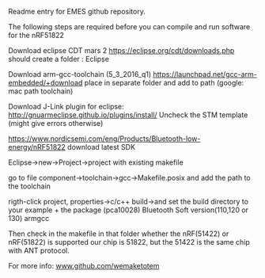 Readme entry for EMES github repository.

The following steps are required before you can compile and run software for the nRF51822

Download eclipse CDT mars 2
https://eclipse.org/cdt/downloads.php
should create a folder : Eclipse

Download arm-gcc-toolchain (5_3_2016_q1)
https://launchpad.net/gcc-arm-embedded/+download
place in separate folder and add to path (google: mac path toolchain)

Download J-Link plugin for eclipse:
http://gnuarmeclipse.github.io/plugins/install/
Uncheck the STM template (might give errors otherwise)

https://www.nordicsemi.com/eng/Products/Bluetooth-low-energy/nRF51822
download latest SDK

Eclipse->new->Project->project with existing makefile

go to file component->toolchain->gcc->Makefile.posix and add the path to the toolchain

rigth-click project, properties->c/c++ build->and set the build directory to your example +
the package (pca10028)
Bluetooth Soft version(110,120 or 130)
armgcc

Then check in the makefile in that folder whether the nRF(51422) or nRF(51822) is supported
our chip is 51822, but the 51422 is the same chip with ANT protocol.

For more info:
www.github.com/wemaketotem

